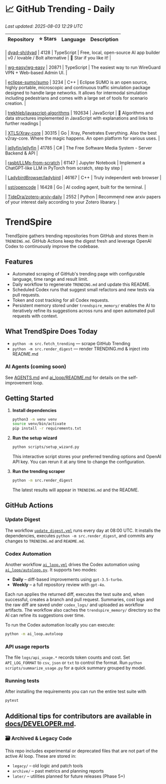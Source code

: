<!-- TRENDING_START -->
# 📈 GitHub Trending - Daily

_Last updated: 2025-08-03 12:29 UTC_

| Repository | ⭐ Stars | Language | Description |
|------------|--------:|----------|-------------|

| [dyad-sh/dyad](https://github.com/dyad-sh/dyad) | 4128 | TypeScript | Free, local, open-source AI app builder | v0 / lovable / Bolt alternative | 🌟 Star if you like it! |

| [wg-easy/wg-easy](https://github.com/wg-easy/wg-easy) | 20871 | TypeScript | The easiest way to run WireGuard VPN + Web-based Admin UI. |

| [eclipse-sumo/sumo](https://github.com/eclipse-sumo/sumo) | 3234 | C++ | Eclipse SUMO is an open source, highly portable, microscopic and continuous traffic simulation package designed to handle large networks. It allows for intermodal simulation including pedestrians and comes with a large set of tools for scenario creation. |

| [trekhleb/javascript-algorithms](https://github.com/trekhleb/javascript-algorithms) | 192634 | JavaScript | 📝 Algorithms and data structures implemented in JavaScript with explanations and links to further readings |

| [XTLS/Xray-core](https://github.com/XTLS/Xray-core) | 30315 | Go | Xray, Penetrates Everything. Also the best v2ray-core. Where the magic happens. An open platform for various uses. |

| [jellyfin/jellyfin](https://github.com/jellyfin/jellyfin) | 41785 | C# | The Free Software Media System - Server Backend & API |

| [rasbt/LLMs-from-scratch](https://github.com/rasbt/LLMs-from-scratch) | 61147 | Jupyter Notebook | Implement a ChatGPT-like LLM in PyTorch from scratch, step by step |

| [LadybirdBrowser/ladybird](https://github.com/LadybirdBrowser/ladybird) | 46167 | C++ | Truly independent web browser |

| [sst/opencode](https://github.com/sst/opencode) | 16428 | Go | AI coding agent, built for the terminal. |

| [TideDra/zotero-arxiv-daily](https://github.com/TideDra/zotero-arxiv-daily) | 2552 | Python | Recommend new arxiv papers of your interest daily according to your Zotero libarary. |
<!-- TRENDING_END -->

# TrendSpire

TrendSpire gathers trending repositories from GitHub and stores them in `TRENDING.md`. GitHub Actions keep the digest fresh and leverage OpenAI Codex to continuously improve the codebase.

## Features

- Automated scraping of GitHub's trending page with configurable language, time range and result limit.
- Daily workflow to regenerate `TRENDING.md` and update this README.
- Scheduled Codex runs that suggest small refactors and new tests via pull requests.
- Token and cost tracking for all Codex requests.
- Persistent memory stored under `trendspire_memory/` enables the AI to
  iteratively refine its suggestions across runs and open automated pull
  requests with context.

## What TrendSpire Does Today

- `python -m src.fetch_trending` — scrape GitHub Trending
- `python -m src.render_digest` — render TRENDING.md & inject into README.md

### AI Agents (coming soon)
See [AGENTS.md](./AGENTS.md) and [ai_loop/README.md](./ai_loop/README.md) for details on the self-improvement loop.

## Getting Started

1. **Install dependencies**
   ```bash
   python3 -m venv venv
   source venv/bin/activate
   pip install -r requirements.txt
   ```

2. **Run the setup wizard**
   ```bash
   python scripts/setup_wizard.py
   ```
   This interactive script stores your preferred trending options and OpenAI API key.
   You can rerun it at any time to change the configuration.

3. **Run the trending scraper**
   ```bash
   python -m src.render_digest
   ```
   The latest results will appear in `TRENDING.md` and the README.


## GitHub Actions

### Update Digest

The workflow [`update_digest.yml`](.github/workflows/update_digest.yml) runs every day at 08:00 UTC. It installs the dependencies, executes `python -m src.render_digest`, and commits any changes to `TRENDING.md` and `README.md`.

### Codex Automation

Another workflow [`ai_loop.yml`](.github/workflows/ai_loop.yml) drives the Codex automation using [`ai_loop/autoloop.py`](ai_loop/autoloop.py). It supports two modes:

- **Daily** – diff-based improvements using `gpt-3.5-turbo`.
- **Weekly** – a full repository review with `gpt-4o`.

Each run applies the returned diff, executes the test suite and, when successful, creates a branch and pull request. Summaries, cost logs and the raw diff are saved under `codex_logs/` and uploaded as workflow artifacts. The workflow also caches the `trendspire_memory/` directory so the AI can refine its suggestions over time.

To run the Codex automation locally you can execute:

```bash
python -m ai_loop.autoloop
```

### API usage reports

The file `logs/api_usage.*` records token counts and cost. Set `API_LOG_FORMAT`
to `csv`, `json` or `txt` to control the format. Run `python
scripts/summarize_usage.py` for a quick summary grouped by model.

### Running tests

After installing the requirements you can run the entire test suite with

```bash
pytest
```

Additional tips for contributors are available in
[docs/DEVELOPER.md](docs/DEVELOPER.md).
---

### 🗃 Archived & Legacy Code

This repo includes experimental or deprecated files that are not part of the active AI loop. These are stored in:

- `legacy/` – old logic and patch tools
- `archive/` – past metrics and planning reports
- `later/` – utilities planned for future releases (Phase 5+)
